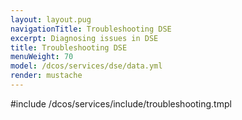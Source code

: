 ```yaml
---
layout: layout.pug
navigationTitle: Troubleshooting DSE
excerpt: Diagnosing issues in DSE
title: Troubleshooting DSE
menuWeight: 70
model: /dcos/services/dse/data.yml
render: mustache
---
```


#include /dcos/services/include/troubleshooting.tmpl

